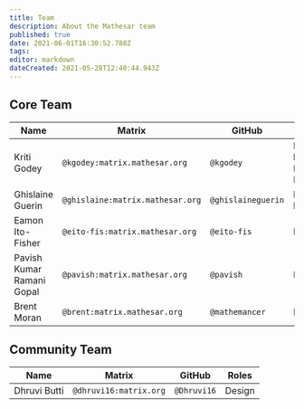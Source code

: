 ```yaml
---
title: Team
description: About the Mathesar team
published: true
date: 2021-06-01T16:30:52.788Z
tags: 
editor: markdown
dateCreated: 2021-05-28T12:40:44.943Z
---
```


## Core Team

| **Name** | **Matrix** | **GitHub** | **Roles** |
|-|-|-|-|
| Kriti Godey | `@kgodey:matrix.mathesar.org` | `@kgodey` | Project lead, Product, Engineering |
| Ghislaine Guerin | `@ghislaine:matrix.mathesar.org` | `@ghislaineguerin` | Product, Design |
| Eamon Ito-Fisher | `@eito-fis:matrix.mathesar.org` | `@eito-fis` | Engineering |
| Pavish Kumar Ramani Gopal | `@pavish:matrix.mathesar.org` | `@pavish` | Engineering |
| Brent Moran | `@brent:matrix.mathesar.org` | `@mathemancer` | Engineering |

## Community Team

| **Name** | **Matrix** | **GitHub** | **Roles** |
|-|-|-|-|
| Dhruvi Butti | `@dhruvi16:matrix.org` | `@Dhruvi16` | Design |
